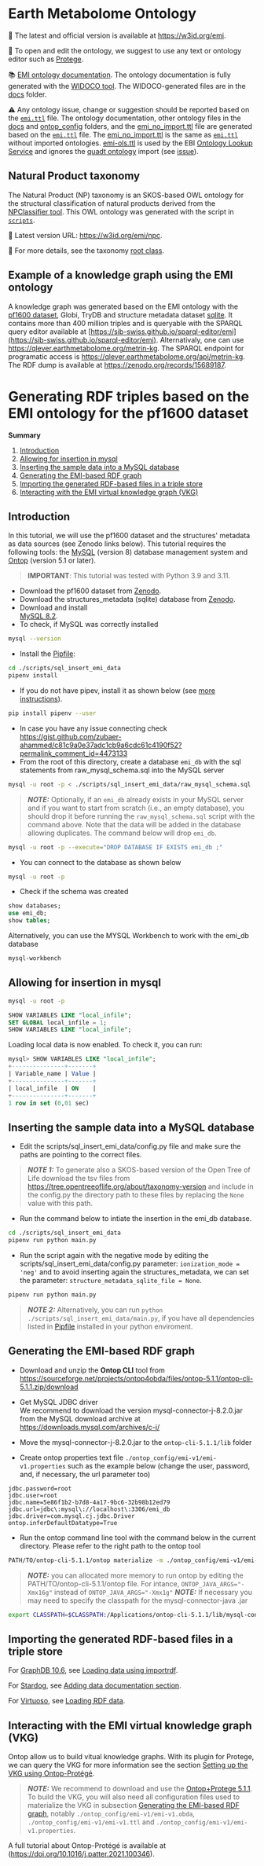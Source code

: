 # Earth Metabolome Ontology
🚀 The latest and official version is available at https://w3id.org/emi.

📝 To open and edit the ontology, we suggest to use any text or ontology editor such as [Protege](https://protege.stanford.edu). 

📚 [EMI ontology documentation](https://www.earthmetabolome.org/earth_metabolome_ontology/). The ontology documentation is fully generated with the [WIDOCO tool](https://github.com/dgarijo/Widoco). The WIDOCO-generated files are in the [docs](/docs) folder.

⚠️ Any ontology issue, change or suggestion should be reported based on the [`emi.ttl`](emi.ttl) file. The ontology documentation, other ontology files in the [docs](/docs) and [ontop_config](/ontop_config) folders, and the [emi_no_import.ttl](emi_no_import.ttl) file are generated based on the [`emi.ttl`](emi.ttl) file. The  [emi_no_import.ttl](emi_no_import.ttl) is the same as [`emi.ttl`](emi.ttl) without imported ontologies. [emi-ols.ttl](emi-ols.ttl) is used by the EBI [Ontology Lookup Service](https://www.ebi.ac.uk/ols4/ontologies/emi) and ignores the [quadt ontology](http://qudt.org/schema/qudt/) import (see [issue](https://github.com/EBISPOT/ols4/issues/814)).

## Natural Product taxonomy
The Natural Product (NP) taxonomy is an SKOS-based OWL ontology for the structural classification of natural products derived from the [NPClassifier tool](https://pubs.acs.org/doi/10.1021/acs.jnatprod.1c00399). This OWL ontology was generated with the script in [`scripts`](scripts/natural_product_taxonomy).

🌳 Latest version URL: https://w3id.org/emi/npc.

📖 For more details, see the taxonomy [root class](https://w3id.org/emi#ChemicalTaxon).

## Example of a knowledge graph using the EMI ontology
A knowledge graph was generated based on the EMI ontology with the [pf1600 dataset](https://doi.org/10.5281/zenodo.10827917), Globi, TryDB and structure metadata dataset [sqlite](https://zenodo.org/records/12534675). It contains more than 400 million triples and is queryable with the SPARQL query editor available at [https://sib-swiss.github.io/sparql-editor/emi](https://sib-swiss.github.io/sparql-editor/emi). Alternativaly, one can use https://qlever.earthmetabolome.org/metrin-kg. The SPARQL endpoint for programatic access is https://qlever.earthmetabolome.org/api/metrin-kg. The RDF dump is available at https://zenodo.org/records/15689187. 

# Generating RDF triples based on the EMI ontology for the pf1600 dataset

**Summary**
1. [Introduction](#introduction)
2. [Allowing for insertion in mysql](#allowing-for-insertion-in-mysql)
3. [Inserting the sample data into a MySQL database](#inserting-the-sample-data-into-a-mysql-database)
4. [Generating the EMI-based RDF graph](#generating-the-emi-based-rdf-graph)
5. [Importing the generated RDF-based files in a triple store](#importing-the-generated-rdf-based-files-in-a-triple-store)
6. [Interacting with the EMI virtual knowledge graph (VKG)](#interacting-with-the-emi-virtual-knowledge-graph-vkg)

## Introduction
In this tutorial, we will use the pf1600 dataset and the structures' metadata as data sources (see Zenodo links below). This tutorial requires the following tools: the [MySQL](https://mysql.com) (version 8) database management system and [Ontop](https://ontop-vkg.org) (version 5.1 or later).

> **IMPORTANT**: This tutorial was tested with Python 3.9 and 3.11.

- Download the pf1600 dataset from [Zenodo](https://doi.org/10.5281/zenodo.10827917).
- Download the structures_metadata (sqlite) database from [Zenodo](https://zenodo.org/records/12534675).
- Download and install  
[MySQL 8.2](https://downloads.mysql.com/archives/community/). 
- To check, if MySQL was correctly installed 
```bash
mysql --version
```
- Install the [Pipfile](scripts/sql_insert_emi_data/Pipfile):
```bash
cd ./scripts/sql_insert_emi_data
pipenv install
```
- If you do not have pipev, install it as shown below (see [more instructions](https://pipenv.pypa.io/en/latest/installation.html)).
```bash
pip install pipenv --user
```
- In case you have any issue connecting check https://gist.github.com/zubaer-ahammed/c81c9a0e37adc1cb9a6cdc61c4190f52?permalink_comment_id=4473133
- From the root of this directory, create a database `emi_db` with the sql statements from raw_mysql_schema.sql into the MySQL server
```bash
mysql -u root -p < ./scripts/sql_insert_emi_data/raw_mysql_schema.sql
```
> **_NOTE:_** Optionally, if an `emi_db` already exists in your MySQL server and if you want to start from scratch (i.e., an empty database), you should drop it before running the `raw_mysql_schema.sql` script with the command above. Note that the data will be added in the database allowing duplicates. The command below will drop `emi_db`.
```bash
mysql -u root -p --execute="DROP DATABASE IF EXISTS emi_db ;"
```

- You can connect to the database as shown below     
```bash
mysql -u root -p
```
- Check if the schema was created

```sql
show databases;
use emi_db;
show tables;
```
Alternatively, you can use the MYSQL Workbench to work with the emi_db database

```bash
mysql-workbench
```


## Allowing for insertion in mysql

```bash
mysql -u root -p
```

```sql
SHOW VARIABLES LIKE "local_infile";
SET GLOBAL local_infile = 1;
SHOW VARIABLES LIKE "local_infile";
```
Loading local data is now enabled. To check it, you can run:
```sql
mysql> SHOW VARIABLES LIKE "local_infile";
+---------------+-------+
| Variable_name | Value |
+---------------+-------+
| local_infile  | ON    |
+---------------+-------+
1 row in set (0,01 sec)
```
## Inserting the sample data into a MySQL database
- Edit the scripts/sql_insert_emi_data/config.py file and make sure the paths are pointing to the correct files.
> **_NOTE 1:_** To generate also a SKOS-based version of the Open Tree of Life download the tsv files from https://tree.opentreeoflife.org/about/taxonomy-version and include in the config.py the directory path to these files by replacing the ```None``` value with this path.

 

- Run the command below to intiate the insertion in the emi_db database.
```bash
cd ./scripts/sql_insert_emi_data
pipenv run python main.py
```
- Run the script again with the negative mode by editing the  scripts/sql_insert_emi_data/config.py parameter: ``ionization_mode = 'neg'`` and to avoid inserting again the structures_metadata, we can set the parameter: ``structure_metadata_sqlite_file = None``.

```bash
pipenv run python main.py
```

> **_NOTE 2:_** Alternatively, you can run `python ./scripts/sql_insert_emi_data/main.py`, if you have all dependencies listed in [Pipfile](scripts/sql_insert_emi_data/Pipfile) installed in your python enviroment.

 
## Generating the EMI-based RDF graph

- Download and unzip the **Ontop CLI** tool from https://sourceforge.net/projects/ontop4obda/files/ontop-5.1.1/ontop-cli-5.1.1.zip/download

- Get MySQL JDBC driver  
We recommend to download the version mysql-connector-j-8.2.0.jar from the MySQL download archive at
https://downloads.mysql.com/archives/c-j/

- Move the mysql-connector-j-8.2.0.jar to the `ontop-cli-5.1.1/lib` folder
- Create ontop properties text file `./ontop_config/emi-v1/emi-v1.properties` such as the example below (change the user, password, and, if necessary, the url parameter too)

```
jdbc.password=root
jdbc.user=root
jdbc.name=5e86f1b2-b7d8-4a17-9bc6-32b98b12ed79
jdbc.url=jdbc\:mysql\://localhost\:3306/emi_db
jdbc.driver=com.mysql.cj.jdbc.Driver
ontop.inferDefaultDatatype=True
```

- Run the ontop command line tool with the command below in the current directory. Please refer to the right path to the ontop tool 
```bash
PATH/TO/ontop-cli-5.1.1/ontop materialize -m ./ontop_config/emi-v1/emi-v1.obda -t ./ontop_config/emi-v1/emi-v1.ttl -p ./ontop_config/emi-v1/emi-v1.properties -f turtle --enable-annotations  --separate-files -o ./data/ontop
```
> **_NOTE:_**  you can allocated more memory to run ontop by editing the PATH/TO/ontop-cli-5.1.1/ontop file. For intance, `ONTOP_JAVA_ARGS="-Xmx16g"` instead of `ONTOP_JAVA_ARGS="-Xmx1g"`
> **_NOTE:_** If necessary you may need to specify the classpath for the mysql-connector-java .jar
```bash
export CLASSPATH=$CLASSPATH:/Applications/ontop-cli-5.1.1/lib/mysql-connector-java-8.2.0.jar
```
## Importing the generated RDF-based files in a triple store

For [GraphDB 10.6](https://graphdb.ontotext.com/), see [Loading data using importrdf](https://graphdb.ontotext.com/documentation/10.6/loading-data-using-importrdf.html).

For [Stardog](https://stardog.com), see [Adding data documentation section](https://docs.stardog.com/operating-stardog/database-administration/adding-data). 

For [Virtuoso](https://vos.openlinksw.com/owiki/wiki/VOS#2024-02-13%3A%20Virtuoso%207.2.12%20Released%2C%20Open%20Source%20Edition), see [Loading RDF data](https://docs.openlinksw.com/virtuoso/rdfperfloading/).

## Interacting with the EMI virtual knowledge graph (VKG)

Ontop allow us to build vitual knowledge graphs. With its plugin for Protege, we can query the VKG for more information see the section [Setting up the VKG using Ontop-Protégé](https://github.com/ontop/ontop-patterns-tutorial/blob/main/README.md#setting-up-the-vkg-using-ontop-protégé). 

> **_NOTE:_** We recommend to download and use the [Ontop+Protege 5.1.1](https://sourceforge.net/projects/ontop4obda/files/ontop-5.1.1/ontop-protege-bundle-platform-independent-5.1.1.zip/download). To build the VKG, you will also need all configuration files used to materialize the VKG in subsection [Generating the EMI-based RDF graph](#generating-the-emi-based-rdf-graph), notably `./ontop_config/emi-v1/emi-v1.obda`, `./ontop_config/emi-v1/emi-v1.ttl` and `./ontop_config/emi-v1/emi-v1.properties`. 

A full tutorial about Ontop-Protégé is available at (https://doi.org/10.1016/j.patter.2021.100346). 

